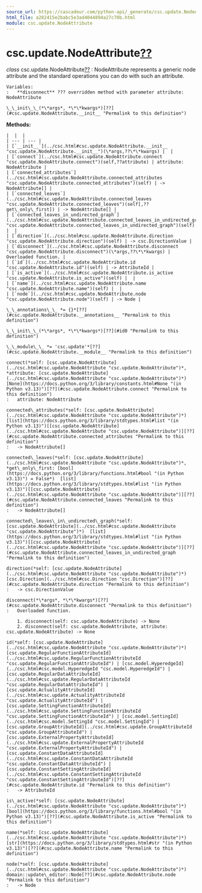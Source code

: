 ```yaml
---
source_url: https://cascadeur.com/python-api/_generate/csc.update.NodeAttribute.html
html_file: a282415e2babc5e3ad4044894a27c70b.html
module: csc.update.NodeAttribute
---
```


# csc.update.NodeAttribute[??](#csc-update-nodeattribute "Permalink to this heading")

*class* csc.update.NodeAttribute[??](#csc.update.NodeAttribute "Permalink to this definition")
:   NodeAttribute represents a generic node attribute and the standard operations you can do with such an attribute.

    Variables:
    :   **disconnect** ??? overridden method with parameter attribute: NodeAttribute

    \_\_init\_\_(*\*args*, *\*\*kwargs*)[??](#csc.update.NodeAttribute.__init__ "Permalink to this definition")

    
**Methods:**

    |  |  |
    | --- | --- |
    | [`__init__`](../csc.html#csc.update.NodeAttribute.__init__ "csc.update.NodeAttribute.__init__")(\*args,??\*\*kwargs) |  |
    | [`connect`](../csc.html#csc.update.NodeAttribute.connect "csc.update.NodeAttribute.connect")(self,??attribute) | attribute: NodeAttribute |
    | [`connected_attributes`](../csc.html#csc.update.NodeAttribute.connected_attributes "csc.update.NodeAttribute.connected_attributes")(self) | -> NodeAttribute[] |
    | [`connected_leaves`](../csc.html#csc.update.NodeAttribute.connected_leaves "csc.update.NodeAttribute.connected_leaves")(self[,??get\_only\_first]) | -> NodeAttribute[] |
    | [`connected_leaves_in_undirected_graph`](../csc.html#csc.update.NodeAttribute.connected_leaves_in_undirected_graph "csc.update.NodeAttribute.connected_leaves_in_undirected_graph")(self) |  |
    | [`direction`](../csc.html#csc.update.NodeAttribute.direction "csc.update.NodeAttribute.direction")(self) | -> csc.DirectionValue |
    | [`disconnect`](../csc.html#csc.update.NodeAttribute.disconnect "csc.update.NodeAttribute.disconnect")(\*args,??\*\*kwargs) | Overloaded function. |
    | [`id`](../csc.html#csc.update.NodeAttribute.id "csc.update.NodeAttribute.id")(self) | -> AttributeId |
    | [`is_active`](../csc.html#csc.update.NodeAttribute.is_active "csc.update.NodeAttribute.is_active")(self) |  |
    | [`name`](../csc.html#csc.update.NodeAttribute.name "csc.update.NodeAttribute.name")(self) |  |
    | [`node`](../csc.html#csc.update.NodeAttribute.node "csc.update.NodeAttribute.node")(self) | -> Node |

    \_\_annotations\_\_ *= {}*[??](#csc.update.NodeAttribute.__annotations__ "Permalink to this definition")

    \_\_init\_\_(*\*args*, *\*\*kwargs*)[??](#id0 "Permalink to this definition")

    \_\_module\_\_ *= 'csc.update'*[??](#csc.update.NodeAttribute.__module__ "Permalink to this definition")

    connect(*self: [csc.update.NodeAttribute](../csc.html#csc.update.NodeAttribute "csc.update.NodeAttribute")*, *attribute: [csc.update.NodeAttribute](../csc.html#csc.update.NodeAttribute "csc.update.NodeAttribute")*)  [None](https://docs.python.org/3/library/constants.html#None "(in Python v3.13)")[??](#csc.update.NodeAttribute.connect "Permalink to this definition")
    :   attribute: NodeAttribute

    connected\_attributes(*self: [csc.update.NodeAttribute](../csc.html#csc.update.NodeAttribute "csc.update.NodeAttribute")*)  [list](https://docs.python.org/3/library/stdtypes.html#list "(in Python v3.13)")[[csc.update.NodeAttribute](../csc.html#csc.update.NodeAttribute "csc.update.NodeAttribute")][??](#csc.update.NodeAttribute.connected_attributes "Permalink to this definition")
    :   -> NodeAttribute[]

    connected\_leaves(*self: [csc.update.NodeAttribute](../csc.html#csc.update.NodeAttribute "csc.update.NodeAttribute")*, *get\_only\_first: [bool](https://docs.python.org/3/library/functions.html#bool "(in Python v3.13)") = False*)  [list](https://docs.python.org/3/library/stdtypes.html#list "(in Python v3.13)")[[csc.update.NodeAttribute](../csc.html#csc.update.NodeAttribute "csc.update.NodeAttribute")][??](#csc.update.NodeAttribute.connected_leaves "Permalink to this definition")
    :   -> NodeAttribute[]

    connected\_leaves\_in\_undirected\_graph(*self: [csc.update.NodeAttribute](../csc.html#csc.update.NodeAttribute "csc.update.NodeAttribute")*)  [list](https://docs.python.org/3/library/stdtypes.html#list "(in Python v3.13)")[[csc.update.NodeAttribute](../csc.html#csc.update.NodeAttribute "csc.update.NodeAttribute")][??](#csc.update.NodeAttribute.connected_leaves_in_undirected_graph "Permalink to this definition")

    direction(*self: [csc.update.NodeAttribute](../csc.html#csc.update.NodeAttribute "csc.update.NodeAttribute")*)  [csc.Direction](../csc.html#csc.Direction "csc.Direction")[??](#csc.update.NodeAttribute.direction "Permalink to this definition")
    :   -> csc.DirectionValue

    disconnect(*\*args*, *\*\*kwargs*)[??](#csc.update.NodeAttribute.disconnect "Permalink to this definition")
    :   Overloaded function.

        1. disconnect(self: csc.update.NodeAttribute) -> None
        2. disconnect(self: csc.update.NodeAttribute, attribute: csc.update.NodeAttribute) -> None

    id(*self: [csc.update.NodeAttribute](../csc.html#csc.update.NodeAttribute "csc.update.NodeAttribute")*)  [csc.update.RegularFunctionAttributeId](../csc.html#csc.update.RegularFunctionAttributeId "csc.update.RegularFunctionAttributeId") | [csc.model.HyperedgeId](../csc.html#csc.model.HyperedgeId "csc.model.HyperedgeId") | [csc.update.RegularDataAttributeId](../csc.html#csc.update.RegularDataAttributeId "csc.update.RegularDataAttributeId") | [csc.update.ActualityAttributeId](../csc.html#csc.update.ActualityAttributeId "csc.update.ActualityAttributeId") | [csc.update.SettingFunctionAttributeId](../csc.html#csc.update.SettingFunctionAttributeId "csc.update.SettingFunctionAttributeId") | [csc.model.SettingId](../csc.html#csc.model.SettingId "csc.model.SettingId") | [csc.update.GroupAttributeId](../csc.html#csc.update.GroupAttributeId "csc.update.GroupAttributeId") | [csc.update.ExternalPropertyAttributeId](../csc.html#csc.update.ExternalPropertyAttributeId "csc.update.ExternalPropertyAttributeId") | [csc.update.ConstantDataAttributeId](../csc.html#csc.update.ConstantDataAttributeId "csc.update.ConstantDataAttributeId") | [csc.update.ConstantSettingAttributeId](../csc.html#csc.update.ConstantSettingAttributeId "csc.update.ConstantSettingAttributeId")[??](#csc.update.NodeAttribute.id "Permalink to this definition")
    :   -> AttributeId

    is\_active(*self: [csc.update.NodeAttribute](../csc.html#csc.update.NodeAttribute "csc.update.NodeAttribute")*)  [bool](https://docs.python.org/3/library/functions.html#bool "(in Python v3.13)")[??](#csc.update.NodeAttribute.is_active "Permalink to this definition")

    name(*self: [csc.update.NodeAttribute](../csc.html#csc.update.NodeAttribute "csc.update.NodeAttribute")*)  [str](https://docs.python.org/3/library/stdtypes.html#str "(in Python v3.13)")[??](#csc.update.NodeAttribute.name "Permalink to this definition")

    node(*self: [csc.update.NodeAttribute](../csc.html#csc.update.NodeAttribute "csc.update.NodeAttribute")*)  domain::update\_editor::Node[??](#csc.update.NodeAttribute.node "Permalink to this definition")
    :   -> Node